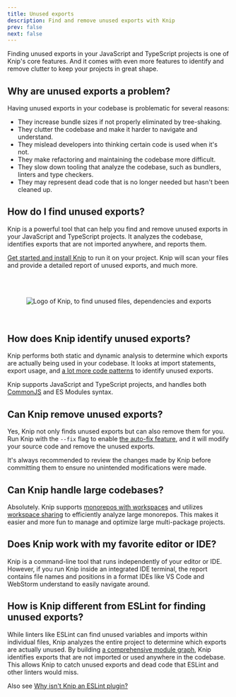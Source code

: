 ```yaml
---
title: Unused exports
description: Find and remove unused exports with Knip
prev: false
next: false
---
```


Finding unused exports in your JavaScript and TypeScript projects is one of
Knip's core features. And it comes with even more features to identify and
remove clutter to keep your projects in great shape.

## Why are unused exports a problem?

Having unused exports in your codebase is problematic for several reasons:

- They increase bundle sizes if not properly eliminated by tree-shaking.
- They clutter the codebase and make it harder to navigate and understand.
- They mislead developers into thinking certain code is used when it's not.
- They make refactoring and maintaining the codebase more difficult.
- They slow down tooling that analyze the codebase, such as bundlers, linters
  and type checkers.
- They may represent dead code that is no longer needed but hasn't been cleaned
  up.

## How do I find unused exports?

Knip is a powerful tool that can help you find and remove unused exports in your
JavaScript and TypeScript projects. It analyzes the codebase, identifies exports
that are not imported anywhere, and reports them.

[Get started and install Knip][1] to run it on your project. Knip will scan your
files and provide a detailed report of unused exports, and much more.

<div style="display: flex; justify-content: center; margin: 4rem auto;">
  <img src="/logo.svg" alt="Logo of Knip, to find unused files, dependencies and exports" class="logo-border" />
</div>

## How does Knip identify unused exports?

Knip performs both static and dynamic analysis to determine which exports are
actually being used in your codebase. It looks at import statements, export
usage, and [a lot more code patterns][2] to identify unused exports.

Knip supports JavaScript and TypeScript projects, and handles both [CommonJS][3]
and ES Modules syntax.

## Can Knip remove unused exports?

Yes, Knip not only finds unused exports but can also remove them for you. Run
Knip with the `--fix` flag to enable [the auto-fix feature][4], and it will
modify your source code and remove the unused exports.

It's always recommended to review the changes made by Knip before committing
them to ensure no unintended modifications were made.

## Can Knip handle large codebases?

Absolutely. Knip supports [monorepos with workspaces][5] and utilizes [workspace
sharing][6] to efficiently analyze large monorepos. This makes it easier and
more fun to manage and optimize large multi-package projects.

## Does Knip work with my favorite editor or IDE?

Knip is a command-line tool that runs independently of your editor or IDE.
However, if you run Knip inside an integrated IDE terminal, the report contains
file names and positions in a format IDEs like VS Code and WebStorm understand
to easily navigate around.

## How is Knip different from ESLint for finding unused exports?

While linters like ESLint can find unused variables and imports within
individual files, Knip analyzes the entire project to determine which exports
are actually unused. By building [a comprehensive module graph][7], Knip
identifies exports that are not imported or used anywhere in the codebase. This
allows Knip to catch unused exports and dead code that ESLint and other linters
would miss.

Also see [Why isn't Knip an ESLint plugin?][8]

[1]: ../overview/getting-started.mdx
[2]: ../reference/faq.md#what-does-knip-look-for-in-source-files
[3]: ../guides/working-with-commonjs.md
[4]: ../features/auto-fix.mdx
[5]: ../features/monorepos-and-workspaces.md
[6]: ../guides/performance.md#workspace-sharing
[7]: ../reference/faq.md#whats-in-the-graph
[8]: ../reference/faq.md#why-isnt-knip-an-eslint-plugin
